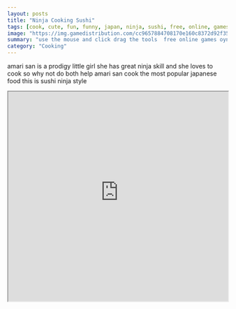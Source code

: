```yaml
---
layout: posts
title: "Ninja Cooking Sushi"
tags: [cook, cute, fun, funny, japan, ninja, sushi, free, online, games, oyna, game, free, games, play, play, games]
image: "https://img.gamedistribution.com/cc9657884708170e160c8372d92f3535.jpg"
summary: "use the mouse and click drag the tools  free online games oyna game free games play play games"
category: "Cooking"
---
```


amari san is a prodigy little girl she has great ninja skill and she loves to cook so why not do both help amari san cook the most popular japanese food this is sushi ninja style

<iframe width="100%" height="480px;" src="https://flash.gamedistribution.com?game=cc9657884708170e160c8372d92f3535"></iframe>